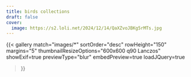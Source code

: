 ```yaml
---
title: birds collections
draft: false
cover:
  image: https://s2.loli.net/2024/12/14/QaXZvoJBKg5rMTs.jpg
---
```

{{< gallery 
    match="images/*" 
    sortOrder="desc" 
    rowHeight="150" 
    margins="5" 
    thumbnailResizeOptions="600x600 q90 Lanczos" 
    showExif=true 
    previewType="blur" 
    embedPreview=true 
    loadJQuery=true 
>}}